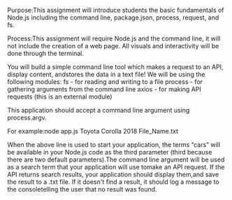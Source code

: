 Purpose:This assignment will introduce students the basic fundamentals of Node.js including the command line, package.json, process, request, and fs.

Process:This assignment will require Node.js and the command line, it will not include the creation of a web page. All visuals and interactivity will be done through the terminal.

You will build a simple command line tool which makes a request to an API, display content, andstores the data in a text file! 
We will be using the following modules:
fs - for reading and writing to a file
process - for gathering arguments from the command line
axios - for making API requests (this is an external module)

This application should accept a command line argument using process.argv. 

For example:node app.js Toyota Corolla 2018 File_Name.txt

When the above line is used to start your application, the terms “cars” will be available in your Node.js code as the third parameter (third because there are two default parameters).The command line argument will be used as a search term that your application will use tomake an API request. If the API returns search results, your application should display them,and save the result to a .txt file. If it doesn't find a result, it should log a message to the consoletelling the user that no result was found.